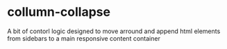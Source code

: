 collumn-collapse
================

A bit of contorl logic designed to move arround and append html elements from sidebars to a main responsive content container